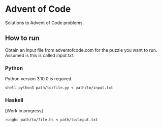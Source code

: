 # Advent of Code

Solutions to Advent of Code problems.

## How to run

Obtain an input file from adventofcode.com for the puzzle you want to run. Assumed is this is called _input.txt_.

### Python

Python version 3.10.0 is required.

```shell python3 path/to/file.py < path/to/input.txt```

### Haskell

[Work in progress]

```runghc path/to/file.hs < path/to/input.txt```